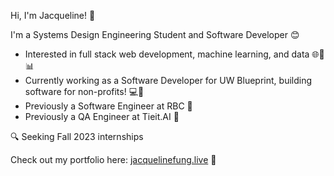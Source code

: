 Hi, I'm Jacqueline! 👋

I'm a Systems Design Engineering Student and Software Developer 😊

- Interested in full stack web development, machine learning, and data 🌐🤖📊
- Currently working as a Software Developer for UW Blueprint, building software for non-profits! 💻🏢
- Previously a Software Engineer at RBC 💼
- Previously a QA Engineer at Tieit.AI 🚀

🔍 Seeking Fall 2023 internships

Check out my portfolio here: [jacquelinefung.live](https://www.jacquelinefung.live/) 🌟
